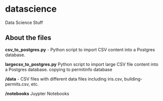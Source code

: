 # datascience
Data Science Stuff

## About the files

**csv_to_postgres.py** - Python script to import CSV content into a Postgres database.

**largecsv_to_postgres.py** Python script to import large CSV file content into a Postgres database.
copying to permitinfo database

**/data** - CSV files with different data files including iris.csv, building-permits.csv, etc.

**/notebooks** Juypter Notebooks
